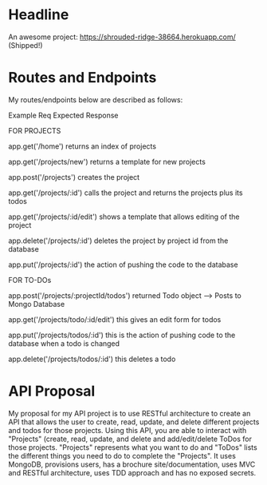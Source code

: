 # Headline
An awesome project: https://shrouded-ridge-38664.herokuapp.com/ (Shipped!)

# Routes and Endpoints
My routes/endpoints below are described as follows:

Example Req Expected Response

FOR PROJECTS

app.get('/home') returns an index of projects

app.get('/projects/new') returns a template for new projects

app.post('/projects') creates the project

app.get('/projects/:id') calls the project and returns the projects plus its todos

app.get('/projects/:id/edit') shows a template that allows editing of the project

app.delete('/projects/:id') deletes the project by project id from the database

app.put('/projects/:id') the action of pushing the code to the database

FOR TO-DOs

app.post('/projects/:projectId/todos') returned Todo object --> Posts to Mongo Database

app.get('/projects/todo/:id/edit') this gives an edit form for todos

app.put('/projects/todos/:id') this is the action of pushing code to the database when a todo is changed

app.delete('/projects/todos/:id') this deletes a todo

# API Proposal
My proposal for my API project is to use RESTful architecture to create an API that allows the user to create, read, update, and delete different projects and todos for those projects. Using this API, you are able to interact with "Projects" (create, read, update, and delete and add/edit/delete ToDos for those projects. "Projects" represents what you want to do and "ToDos" lists the different things you need to do to complete the "Projects". It uses MongoDB, provisions users, has a brochure site/documentation, uses MVC and RESTful architecture, uses TDD approach and has no exposed secrets.
